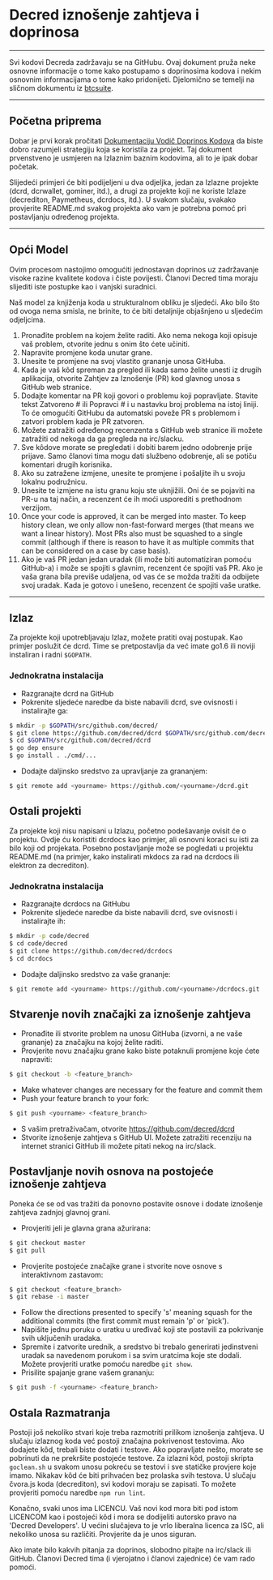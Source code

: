 # Decred iznošenje zahtjeva i doprinosa 

---

Svi kodovi Decreda zadržavaju se na GitHubu. Ovaj dokument pruža neke osnovne informacije o tome kako postupamo s doprinosima kodova i nekim osnovnim informacijama o tome kako pridonijeti. Djelomično se temelji na sličnom dokumentu iz [btcsuite](https://github.com/btcsuite).

---

## Početna priprema 

Dobar je prvi korak pročitati [Dokumentaciju Vodič Doprinos Kodova](https://github.com/decred/dcrd/blob/master/docs/code_contribution_guidelines.md) da biste dobro razumjeli strategiju koja se koristila za projekt. Taj dokument prvenstveno je usmjeren na Izlaznim baznim kodovima, ali to je ipak dobar početak.

Slijedeći primjeri će biti podijeljeni u dva odjeljka, jedan za Izlazne projekte (dcrd, dcrwallet, gominer, itd.), a drugi za projekte koji ne koriste Izlaze (decrediton, Paymetheus, dcrdocs, itd.). U svakom slučaju, svakako provjerite README.md svakog projekta ako vam je potrebna pomoć pri postavljanju određenog projekta.

---

## Opći Model 

Ovim procesom nastojimo omogućiti jednostavan doprinos uz zadržavanje visoke razine kvalitete kodova i čiste povijesti. Članovi Decred tima moraju slijediti iste postupke kao i vanjski suradnici.

Naš model za knjiženja koda u strukturalnom obliku je sljedeći. Ako bilo što od ovoga nema smisla, ne brinite, to će biti detaljnije objašnjeno u sljedećim odjeljcima.

1. Pronađite problem na kojem želite raditi. Ako nema nekoga koji opisuje vaš problem, otvorite jednu s onim što ćete učiniti.
1. Napravite promjene koda unutar grane.
1. Unesite te promjene na svoj vlastito grananje unosa GitHuba.
1. Kada je vaš kôd spreman za pregled ili kada samo želite unesti iz drugih aplikacija, otvorite Zahtjev za Iznošenje (PR) kod glavnog unosa s GitHub web stranice.
1. Dodajte komentar na PR koji govori o problemu koji popravljate. Stavite tekst Zatvoreno # ili Popravci # i u nastavku broj problema na istoj liniji. To će omogućiti GitHubu da automatski poveže PR s problemom i zatvori problem kada je PR zatvoren.
1. Možete zatražiti određenog recenzenta s GitHub web stranice ili možete zatražiti od nekoga da ga pregleda na irc/slacku.
1. Sve kôdove morate se pregledati i dobiti barem jedno odobrenje prije prijave. Samo članovi tima mogu dati službeno odobrenje, ali se potiču komentari drugih korisnika.
1. Ako su zatražene izmjene, unesite te promjene i pošaljite ih u svoju lokalnu podružnicu.
1. Unesite te izmjene na istu granu koju ste uknjižili. Oni će se pojaviti na PR-u na taj način, a recenzent će ih moći usporediti s prethodnom verzijom.
1. Once your code is approved, it can be merged into master.  To keep history clean, we only allow non-fast-forward merges (that means we want a linear history).  Most PRs also must be squashed to a single commit (although if there is reason to have it as multiple commits that can be considered on a case by case basis).
1. Ako je vaš PR jedan jedan uradak (ili može biti automatiziran pomoću GitHub-a) i može se spojiti s glavnim, recenzent će spojiti vaš PR. Ako je vaša grana bila previše udaljena, od vas će se možda tražiti da odbijete svoj uradak. Kada je gotovo i unešeno, recenzent će spojiti vaše uratke.

---

## Izlaz 

Za projekte koji upotrebljavaju Izlaz, možete pratiti ovaj postupak. Kao primjer poslužit će dcrd. Time se pretpostavlja da već imate go1.6 ili noviji instaliran i radni `$GOPATH`.

### Jednokratna instalacija
- Razgranajte dcrd na GitHub
- Pokrenite sljedeće naredbe da biste nabavili dcrd, sve ovisnosti i instalirajte ga:

```bash
$ mkdir -p $GOPATH/src/github.com/decred/
$ git clone https://github.com/decred/dcrd $GOPATH/src/github.com/decred/dcrd
$ cd $GOPATH/src/github.com/decred/dcrd
$ go dep ensure
$ go install . ./cmd/...
```

- Dodajte daljinsko sredstvo za upravljanje za grananjem:

```bash
$ git remote add <yourname> https://github.com/<yourname>/dcrd.git
```

## Ostali projekti 

Za projekte koji nisu napisani u Izlazu, početno podešavanje ovisit će o projektu. Ovdje ću koristiti dcrdocs kao primjer, ali osnovni koraci su isti za bilo koji od projekata. Posebno postavljanje može se pogledati u projektu README.md (na primjer, kako instalirati mkdocs za rad na dcrdocs ili elektron za decrediton).

### Jednokratna instalacija
- Razgranajte dcrdocs na GitHubu
- Pokrenite sljedeće naredbe da biste nabavili dcrd, sve ovisnosti i instalirajte ih:

```bash
$ mkdir -p code/decred
$ cd code/decred
$ git clone https://github.com/decred/dcrdocs
$ cd dcrdocs
```

- Dodajte daljinsko sredstvo za vaše grananje:

```bash
$ git remote add <yourname> https://github.com/<yourname>/dcrdocs.git
```

## Stvarenje novih značajki za iznošenje zahtjeva 
- Pronađite ili stvorite problem na unosu GitHuba (izvorni, a ne vaše grananje) za značajku na kojoj želite raditi.
- Provjerite novu značajku grane kako biste potaknuli promjene koje ćete napraviti:

```bash
$ git checkout -b <feature_branch>
```
- Make whatever changes are necessary for the feature and commit them
- Push your feature branch to your fork:

```bash
$ git push <yourname> <feature_branch>
```
- S vašim pretraživačam, otvorite https://github.com/decred/dcrd
- Stvorite iznošenje zahtjeva s GitHub UI. Možete zatražiti recenziju na internet stranici GitHub ili možete pitati nekog na irc/slack.

## Postavljanje novih osnova na postojeće iznošenje zahtjeva 

Poneka će se od vas tražiti da ponovno postavite osnove i dodate iznošenje zahtjeva zadnjoj glavnoj grani.

- Provjeriti jeli je glavna grana ažurirana:

```bash
$ git checkout master
$ git pull
```
- Provjerite postojeće značajke grane i stvorite nove osnove s interaktivnom zastavom:

```bash
$ git checkout <feature_branch>
$ git rebase -i master
```
- Follow the directions presented to specify 's' meaning squash for the additional commits (the first commit must remain 'p' or 'pick').
- Napišite jednu poruku o uratku u uređivač koji ste postavili za pokrivanje svih uključenih uradaka.
- Spremite i zatvorite urednik, a sredstvo bi trebalo generirati jedinstveni uradak sa navedenom porukom i sa svim uratcima koje ste dodali. Možete provjeriti uratke pomoću naredbe ```git show```.
- Prisilite spajanje grane vašem grananju:

```bash
$ git push -f <yourname> <feature_branch>
```

## Ostala  Razmatranja 

Postoji još nekoliko stvari koje treba razmotriti prilikom iznošenja zahtjeva. U slučaju izlaznog koda već postoji značajna pokrivenost testovima. Ako dodajete kôd, trebali biste dodati i testove. Ako popravljate nešto, morate se pobrinuti da ne prekršite postojeće testove. Za izlazni kôd, postoji skripta ```goclean.sh``` u svakom unosu pokreću se testovi i sve statičke provjere koje imamo. Nikakav kôd će biti prihvaćen bez prolaska svih testova. U slučaju čvora.js koda (decrediton), svi kodovi moraju se zapisati. To možete provjeriti pomoću naredbe ```npm run lint```.

Konačno, svaki unos ima LICENCU. Vaš novi kod mora biti pod istom LICENCOM kao i postojeći kôd i mora se dodijeliti autorsko pravo na 'Decred Developers'. U većini slučajeva to je vrlo liberalna licenca za ISC, ali nekoliko unosa su različiti. Provjerite da je unos siguran.

Ako imate bilo kakvih pitanja za doprinos, slobodno pitajte na irc/slack ili GitHub. Članovi Decred tima (i vjerojatno i članovi zajednice) će vam rado pomoći.
